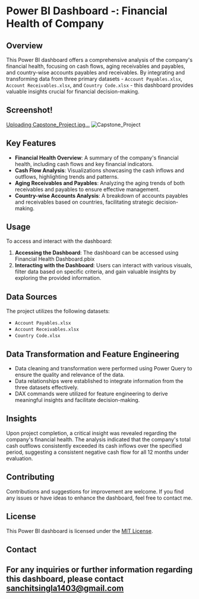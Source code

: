 # **Power BI Dashboard -: Financial Health of Company**
## Overview

This Power BI dashboard offers a comprehensive analysis of the company's financial health, focusing on cash flows, aging receivables and payables, and country-wise accounts payables and receivables. By integrating and transforming data from three primary datasets - `Account Payables.xlsx`, `Account Receivables.xlsx`, and `Country Code.xlsx` - this dashboard provides valuable insights crucial for financial decision-making.

## Screenshot!
[Uploading Capstone_Project.jpg…]()
![Capstone_Project](https://github.com/sa-1-2/Financial_Insights_POWER_BI_Dashboard/assets/92681055/5f3206fc-5224-47f1-8e8f-2ced31fcb0c2)

## Key Features

- **Financial Health Overview**: A summary of the company's financial health, including cash flows and key financial indicators.
- **Cash Flow Analysis**: Visualizations showcasing the cash inflows and outflows, highlighting trends and patterns.
- **Aging Receivables and Payables**: Analyzing the aging trends of both receivables and payables to ensure effective management.
- **Country-wise Accounts Analysis**: A breakdown of accounts payables and receivables based on countries, facilitating strategic decision-making.

## Usage

To access and interact with the dashboard:

1. **Accessing the Dashboard**: The dashboard can be accessed using Financial Health Dashboard.pbix
2. **Interacting with the Dashboard**: Users can interact with various visuals, filter data based on specific criteria, and gain valuable insights by exploring the provided information.

## Data Sources

The project utilizes the following datasets:

- `Account Payables.xlsx`
- `Account Receivables.xlsx`
- `Country Code.xlsx`

## Data Transformation and Feature Engineering

- Data cleaning and transformation were performed using Power Query to ensure the quality and relevance of the data.
- Data relationships were established to integrate information from the three datasets effectively.
- DAX commands were utilized for feature engineering to derive meaningful insights and facilitate decision-making.

## Insights

Upon project completion, a critical insight was revealed regarding the company's financial health. The analysis indicated that the company's total cash outflows consistently exceeded its cash inflows over the specified period, suggesting a consistent negative cash flow for all 12 months under evaluation.

## Contributing

Contributions and suggestions for improvement are welcome. If you find any issues or have ideas to enhance the dashboard, feel free to contact me.
## License

This Power BI dashboard is licensed under the [MIT License](LICENSE).

## Contact

For any inquiries or further information regarding this dashboard, please contact **sanchitsingla1403@gmail.com**
---
